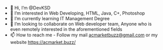 - 👋 Hi, I’m @DevKSD
- 👀 I’m interested in Web Developing, HTML, Java, C+, Photoshop
- 🌱 I’m currently learning IT Management Degree 
- 💞️ I’m looking to collaborate on Web developer team, Anyone who is even remotely interested in the aforementioned fields
- 📫 How to reach me - Follow my mail acmarketbuzz@gmail.com or my website https://acmarket.buzz/

<!---
DevKSD/DevKSD is a ✨ special ✨ repository because its `README.md` (this file) appears on your GitHub profile.
You can click the Preview link to take a look at your changes.
--->

